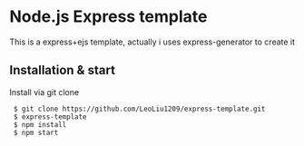 # Node.js Express template
This is a express+ejs template, actually i uses express-generator to create it

## Installation & start
Install via git clone
    
     $ git clone https://github.com/LeoLiu1209/express-template.git
     $ express-template
     $ npm install
     $ npm start
